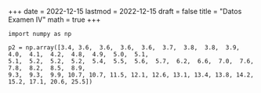 +++
date      = 2022-12-15
lastmod   = 2022-12-15
draft     = false
title     = "Datos Examen IV"
math      = true
+++


```{python}
import numpy as np

p2 = np.array([3.4, 3.6,  3.6,  3.6,  3.6,  3.7,  3.8,  3.8,  3.9,  4.0,  4.1,  4.2,  4.8,  4.9,  5.0,  5.1,
5.1,  5.2,  5.2,  5.2,  5.4,  5.5,  5.6,  5.7,  6.2,  6.6,  7.0,  7.6,  7.8,  8.2,  8.5,  8.9,
9.3,  9.3,  9.9, 10.7, 10.7, 11.5, 12.1, 12.6, 13.1, 13.4, 13.8, 14.2, 15.2, 17.1, 20.6, 25.5])

```
